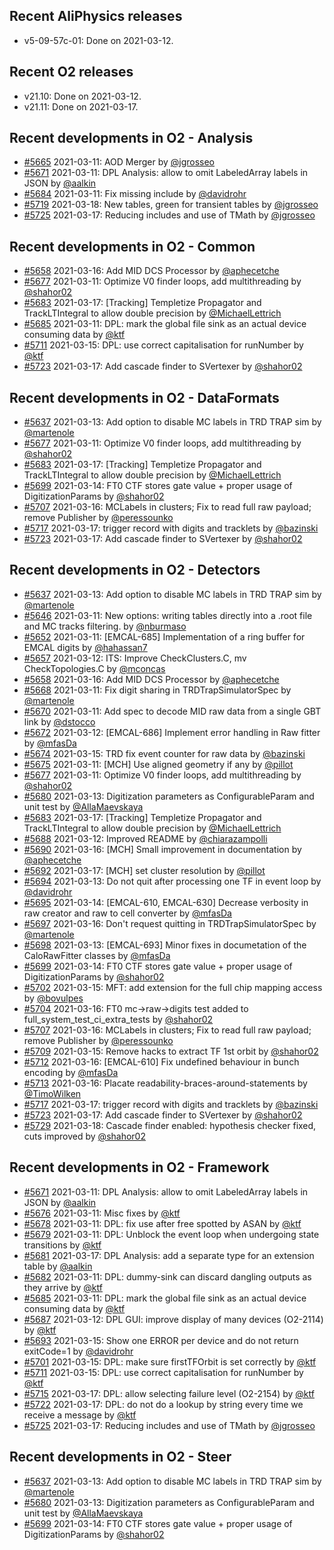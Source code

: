 ## Recent AliPhysics releases
- v5-09-57c-01: Done on 2021-03-12.
## Recent O2 releases
- v21.10: Done on 2021-03-12.
- v21.11: Done on 2021-03-17.
## Recent developments in O2 - Analysis
- [#5665](https://github.com/AliceO2Group/AliceO2/pull/5665) 2021-03-11: AOD Merger by [@jgrosseo](https://github.com/jgrosseo)
- [#5671](https://github.com/AliceO2Group/AliceO2/pull/5671) 2021-03-11: DPL Analysis: allow to omit LabeledArray labels in JSON by [@aalkin](https://github.com/aalkin)
- [#5684](https://github.com/AliceO2Group/AliceO2/pull/5684) 2021-03-11: Fix missing include by [@davidrohr](https://github.com/davidrohr)
- [#5719](https://github.com/AliceO2Group/AliceO2/pull/5719) 2021-03-18: New tables, green for transient tables by [@jgrosseo](https://github.com/jgrosseo)
- [#5725](https://github.com/AliceO2Group/AliceO2/pull/5725) 2021-03-17: Reducing includes and use of TMath by [@jgrosseo](https://github.com/jgrosseo)
## Recent developments in O2 - Common
- [#5658](https://github.com/AliceO2Group/AliceO2/pull/5658) 2021-03-16: Add MID DCS Processor by [@aphecetche](https://github.com/aphecetche)
- [#5677](https://github.com/AliceO2Group/AliceO2/pull/5677) 2021-03-11: Optimize V0 finder loops, add multithreading  by [@shahor02](https://github.com/shahor02)
- [#5683](https://github.com/AliceO2Group/AliceO2/pull/5683) 2021-03-17: [Tracking] Templetize Propagator and TrackLTIntegral to allow double precision by [@MichaelLettrich](https://github.com/MichaelLettrich)
- [#5685](https://github.com/AliceO2Group/AliceO2/pull/5685) 2021-03-11: DPL: mark the global file sink as an actual device consuming data by [@ktf](https://github.com/ktf)
- [#5711](https://github.com/AliceO2Group/AliceO2/pull/5711) 2021-03-15: DPL: use correct capitalisation for runNumber by [@ktf](https://github.com/ktf)
- [#5723](https://github.com/AliceO2Group/AliceO2/pull/5723) 2021-03-17: Add cascade finder to SVertexer by [@shahor02](https://github.com/shahor02)
## Recent developments in O2 - DataFormats
- [#5637](https://github.com/AliceO2Group/AliceO2/pull/5637) 2021-03-13: Add option to disable MC labels in TRD TRAP sim by [@martenole](https://github.com/martenole)
- [#5677](https://github.com/AliceO2Group/AliceO2/pull/5677) 2021-03-11: Optimize V0 finder loops, add multithreading  by [@shahor02](https://github.com/shahor02)
- [#5683](https://github.com/AliceO2Group/AliceO2/pull/5683) 2021-03-17: [Tracking] Templetize Propagator and TrackLTIntegral to allow double precision by [@MichaelLettrich](https://github.com/MichaelLettrich)
- [#5699](https://github.com/AliceO2Group/AliceO2/pull/5699) 2021-03-14: FT0 CTF stores gate value + proper usage of DigitizationParams by [@shahor02](https://github.com/shahor02)
- [#5707](https://github.com/AliceO2Group/AliceO2/pull/5707) 2021-03-16: MCLabels in clusters; Fix to read full raw payload; remove Publisher by [@peressounko](https://github.com/peressounko)
- [#5717](https://github.com/AliceO2Group/AliceO2/pull/5717) 2021-03-17: trigger record with digits and tracklets by [@bazinski](https://github.com/bazinski)
- [#5723](https://github.com/AliceO2Group/AliceO2/pull/5723) 2021-03-17: Add cascade finder to SVertexer by [@shahor02](https://github.com/shahor02)
## Recent developments in O2 - Detectors
- [#5637](https://github.com/AliceO2Group/AliceO2/pull/5637) 2021-03-13: Add option to disable MC labels in TRD TRAP sim by [@martenole](https://github.com/martenole)
- [#5646](https://github.com/AliceO2Group/AliceO2/pull/5646) 2021-03-11: New options: writing tables directly into a .root file and MC tracks filtering. by [@nburmaso](https://github.com/nburmaso)
- [#5652](https://github.com/AliceO2Group/AliceO2/pull/5652) 2021-03-11: [EMCAL-685] Implementation of a ring buffer for EMCAL digits by [@hahassan7](https://github.com/hahassan7)
- [#5657](https://github.com/AliceO2Group/AliceO2/pull/5657) 2021-03-12: ITS: Improve CheckClusters.C, mv CheckTopologies.C by [@mconcas](https://github.com/mconcas)
- [#5658](https://github.com/AliceO2Group/AliceO2/pull/5658) 2021-03-16: Add MID DCS Processor by [@aphecetche](https://github.com/aphecetche)
- [#5668](https://github.com/AliceO2Group/AliceO2/pull/5668) 2021-03-11: Fix digit sharing in TRDTrapSimulatorSpec by [@martenole](https://github.com/martenole)
- [#5670](https://github.com/AliceO2Group/AliceO2/pull/5670) 2021-03-11: Add spec to decode MID raw data from a single GBT link by [@dstocco](https://github.com/dstocco)
- [#5672](https://github.com/AliceO2Group/AliceO2/pull/5672) 2021-03-12: [EMCAL-686] Implement error handling in Raw fitter by [@mfasDa](https://github.com/mfasDa)
- [#5674](https://github.com/AliceO2Group/AliceO2/pull/5674) 2021-03-15: TRD fix event counter for raw data by [@bazinski](https://github.com/bazinski)
- [#5675](https://github.com/AliceO2Group/AliceO2/pull/5675) 2021-03-11: [MCH] Use aligned geometry if any by [@pillot](https://github.com/pillot)
- [#5677](https://github.com/AliceO2Group/AliceO2/pull/5677) 2021-03-11: Optimize V0 finder loops, add multithreading  by [@shahor02](https://github.com/shahor02)
- [#5680](https://github.com/AliceO2Group/AliceO2/pull/5680) 2021-03-13:  Digitization parameters as ConfigurableParam and unit test  by [@AllaMaevskaya](https://github.com/AllaMaevskaya)
- [#5683](https://github.com/AliceO2Group/AliceO2/pull/5683) 2021-03-17: [Tracking] Templetize Propagator and TrackLTIntegral to allow double precision by [@MichaelLettrich](https://github.com/MichaelLettrich)
- [#5688](https://github.com/AliceO2Group/AliceO2/pull/5688) 2021-03-12: Improved README by [@chiarazampolli](https://github.com/chiarazampolli)
- [#5690](https://github.com/AliceO2Group/AliceO2/pull/5690) 2021-03-16: [MCH] Small improvement in documentation by [@aphecetche](https://github.com/aphecetche)
- [#5692](https://github.com/AliceO2Group/AliceO2/pull/5692) 2021-03-17: [MCH] set cluster resolution by [@pillot](https://github.com/pillot)
- [#5694](https://github.com/AliceO2Group/AliceO2/pull/5694) 2021-03-13: Do not quit after processing one TF in event loop by [@davidrohr](https://github.com/davidrohr)
- [#5695](https://github.com/AliceO2Group/AliceO2/pull/5695) 2021-03-14: [EMCAL-610, EMCAL-630] Decrease verbosity in raw creator and raw to cell converter by [@mfasDa](https://github.com/mfasDa)
- [#5697](https://github.com/AliceO2Group/AliceO2/pull/5697) 2021-03-16: Don't request quitting in TRDTrapSimulatorSpec by [@martenole](https://github.com/martenole)
- [#5698](https://github.com/AliceO2Group/AliceO2/pull/5698) 2021-03-13: [EMCAL-693] Minor fixes in documetation of the CaloRawFitter classes by [@mfasDa](https://github.com/mfasDa)
- [#5699](https://github.com/AliceO2Group/AliceO2/pull/5699) 2021-03-14: FT0 CTF stores gate value + proper usage of DigitizationParams by [@shahor02](https://github.com/shahor02)
- [#5702](https://github.com/AliceO2Group/AliceO2/pull/5702) 2021-03-15: MFT: add extension for the full chip mapping access by [@bovulpes](https://github.com/bovulpes)
- [#5704](https://github.com/AliceO2Group/AliceO2/pull/5704) 2021-03-16: FT0 mc->raw->digits test added to full_system_test_ci_extra_tests by [@shahor02](https://github.com/shahor02)
- [#5707](https://github.com/AliceO2Group/AliceO2/pull/5707) 2021-03-16: MCLabels in clusters; Fix to read full raw payload; remove Publisher by [@peressounko](https://github.com/peressounko)
- [#5709](https://github.com/AliceO2Group/AliceO2/pull/5709) 2021-03-15: Remove hacks to extract TF 1st orbit by [@shahor02](https://github.com/shahor02)
- [#5712](https://github.com/AliceO2Group/AliceO2/pull/5712) 2021-03-16: [EMCAL-610] Fix undefined behaviour in bunch encoding by [@mfasDa](https://github.com/mfasDa)
- [#5713](https://github.com/AliceO2Group/AliceO2/pull/5713) 2021-03-16: Placate readability-braces-around-statements by [@TimoWilken](https://github.com/TimoWilken)
- [#5717](https://github.com/AliceO2Group/AliceO2/pull/5717) 2021-03-17: trigger record with digits and tracklets by [@bazinski](https://github.com/bazinski)
- [#5723](https://github.com/AliceO2Group/AliceO2/pull/5723) 2021-03-17: Add cascade finder to SVertexer by [@shahor02](https://github.com/shahor02)
- [#5729](https://github.com/AliceO2Group/AliceO2/pull/5729) 2021-03-18: Cascade finder enabled: hypothesis checker fixed, cuts improved by [@shahor02](https://github.com/shahor02)
## Recent developments in O2 - Framework
- [#5671](https://github.com/AliceO2Group/AliceO2/pull/5671) 2021-03-11: DPL Analysis: allow to omit LabeledArray labels in JSON by [@aalkin](https://github.com/aalkin)
- [#5676](https://github.com/AliceO2Group/AliceO2/pull/5676) 2021-03-11: Misc fixes by [@ktf](https://github.com/ktf)
- [#5678](https://github.com/AliceO2Group/AliceO2/pull/5678) 2021-03-11: DPL: fix use after free spotted by ASAN by [@ktf](https://github.com/ktf)
- [#5679](https://github.com/AliceO2Group/AliceO2/pull/5679) 2021-03-11: DPL: Unblock the event loop when undergoing state transitions by [@ktf](https://github.com/ktf)
- [#5681](https://github.com/AliceO2Group/AliceO2/pull/5681) 2021-03-17: DPL Analysis: add a separate type for an extension table by [@aalkin](https://github.com/aalkin)
- [#5682](https://github.com/AliceO2Group/AliceO2/pull/5682) 2021-03-11: DPL: dummy-sink can discard dangling outputs as they arrive by [@ktf](https://github.com/ktf)
- [#5685](https://github.com/AliceO2Group/AliceO2/pull/5685) 2021-03-11: DPL: mark the global file sink as an actual device consuming data by [@ktf](https://github.com/ktf)
- [#5687](https://github.com/AliceO2Group/AliceO2/pull/5687) 2021-03-12: DPL GUI: improve display of many devices (O2-2114) by [@ktf](https://github.com/ktf)
- [#5693](https://github.com/AliceO2Group/AliceO2/pull/5693) 2021-03-15: Show one ERROR per device and do not return exitCode=1 by [@davidrohr](https://github.com/davidrohr)
- [#5701](https://github.com/AliceO2Group/AliceO2/pull/5701) 2021-03-15: DPL: make sure firstTFOrbit is set correctly by [@ktf](https://github.com/ktf)
- [#5711](https://github.com/AliceO2Group/AliceO2/pull/5711) 2021-03-15: DPL: use correct capitalisation for runNumber by [@ktf](https://github.com/ktf)
- [#5715](https://github.com/AliceO2Group/AliceO2/pull/5715) 2021-03-17: DPL: allow selecting failure level (O2-2154) by [@ktf](https://github.com/ktf)
- [#5722](https://github.com/AliceO2Group/AliceO2/pull/5722) 2021-03-17: DPL: do not do a lookup by string every time we receive a message by [@ktf](https://github.com/ktf)
- [#5725](https://github.com/AliceO2Group/AliceO2/pull/5725) 2021-03-17: Reducing includes and use of TMath by [@jgrosseo](https://github.com/jgrosseo)
## Recent developments in O2 - Steer
- [#5637](https://github.com/AliceO2Group/AliceO2/pull/5637) 2021-03-13: Add option to disable MC labels in TRD TRAP sim by [@martenole](https://github.com/martenole)
- [#5680](https://github.com/AliceO2Group/AliceO2/pull/5680) 2021-03-13:  Digitization parameters as ConfigurableParam and unit test  by [@AllaMaevskaya](https://github.com/AllaMaevskaya)
- [#5699](https://github.com/AliceO2Group/AliceO2/pull/5699) 2021-03-14: FT0 CTF stores gate value + proper usage of DigitizationParams by [@shahor02](https://github.com/shahor02)
